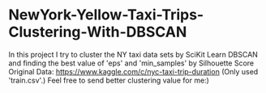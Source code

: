 # NewYork-Yellow-Taxi-Trips-Clustering-With-DBSCAN

In this project I try to cluster the NY taxi data sets by SciKit Learn DBSCAN and finding the best value of 'eps' and 'min_samples' by Silhouette Score
Original Data: https://www.kaggle.com/c/nyc-taxi-trip-duration (Only used 'train.csv'.)
Feel free to send better clustering value for me:)
